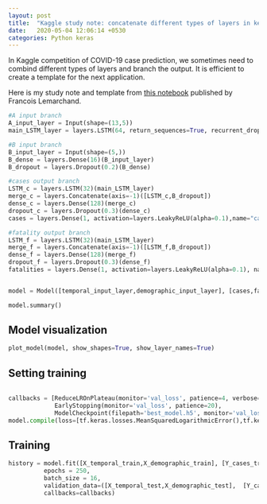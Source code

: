 ```yaml
---
layout: post
title:  "Kaggle study note: concatenate different types of layers in keras"
date:   2020-05-04 12:06:14 +0530
categories: Python keras
---
```

In Kaggle competition of COVID-19 case prediction, we sometimes need to combind different types of layers and branch the output. It is efficient to create a template for the next application.

Here is my study note and template from [this notebook](https://www.kaggle.com/frlemarchand/covid-19-forecasting-with-an-rnn) published by Francois Lemarchand.

```python 
#A input branch
A_input_layer = Input(shape=(13,5))
main_LSTM_layer = layers.LSTM(64, return_sequences=True, recurrent_dropout=0.2)(A_input_layer)

#B input branch
B_input_layer = Input(shape=(5,))
B_dense = layers.Dense(16)(B_input_layer)
B_dropout = layers.Dropout(0.2)(B_dense)

#cases output branch
LSTM_c = layers.LSTM(32)(main_LSTM_layer)
merge_c = layers.Concatenate(axis=-1)([LSTM_c,B_dropout])
dense_c = layers.Dense(128)(merge_c)
dropout_c = layers.Dropout(0.3)(dense_c)
cases = layers.Dense(1, activation=layers.LeakyReLU(alpha=0.1),name="cases")(dropout_c)

#fatality output branch
LSTM_f = layers.LSTM(32)(main_LSTM_layer)
merge_f = layers.Concatenate(axis=-1)([LSTM_f,B_dropout])
dense_f = layers.Dense(128)(merge_f)
dropout_f = layers.Dropout(0.3)(dense_f)
fatalities = layers.Dense(1, activation=layers.LeakyReLU(alpha=0.1), name="fatalities")(dropout_f)


model = Model([temporal_input_layer,demographic_input_layer], [cases,fatalities])

model.summary()
```

## Model visualization

```python
plot_model(model, show_shapes=True, show_layer_names=True)
```

## Setting training

```python

callbacks = [ReduceLROnPlateau(monitor='val_loss', patience=4, verbose=1, factor=0.6),
             EarlyStopping(monitor='val_loss', patience=20),
             ModelCheckpoint(filepath='best_model.h5', monitor='val_loss', save_best_only=True)]
model.compile(loss=[tf.keras.losses.MeanSquaredLogarithmicError(),tf.keras.losses.MeanSquaredLogarithmicError()], optimizer="adam")
```

## Training
```python
history = model.fit([X_temporal_train,X_demographic_train], [Y_cases_train, Y_fatalities_train], 
          epochs = 250, 
          batch_size = 16, 
          validation_data=([X_temporal_test,X_demographic_test],  [Y_cases_test, Y_fatalities_test]), 
          callbacks=callbacks)

```